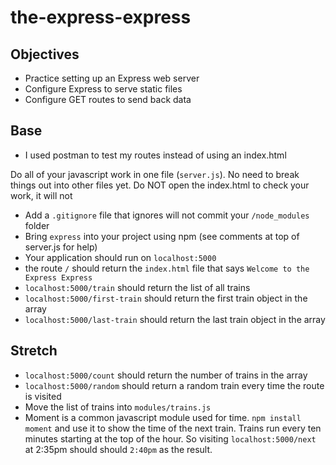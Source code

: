 # the-express-express

## Objectives

- Practice setting up an Express web server
- Configure Express to serve static files
- Configure GET routes to send back data

## Base

- I used postman to test my routes instead of using an index.html

Do all of your javascript work in one file (`server.js`). No need to break things out into other files yet.
Do NOT open the index.html to check your work, it will not 

- Add a `.gitignore` file that ignores will not commit your `/node_modules` folder
- Bring `express` into your project using npm (see comments at top of server.js for help)
- Your application should run on `localhost:5000`
- the route `/` should return the `index.html` file that says `Welcome to the Express Express`
- `localhost:5000/train` should return the list of all trains
- `localhost:5000/first-train` should return the first train object in the array
- `localhost:5000/last-train` should return the last train object in the array

## Stretch

- `localhost:5000/count` should return the number of trains in the array
- `localhost:5000/random` should return a random train every time the route is visited
- Move the list of trains into `modules/trains.js`
- Moment is a common javascript module used for time. `npm install moment` and use it to show the time of the next train. Trains run every ten minutes starting at the top of the hour. So visiting `localhost:5000/next` at 2:35pm should should `2:40pm` as the result.

